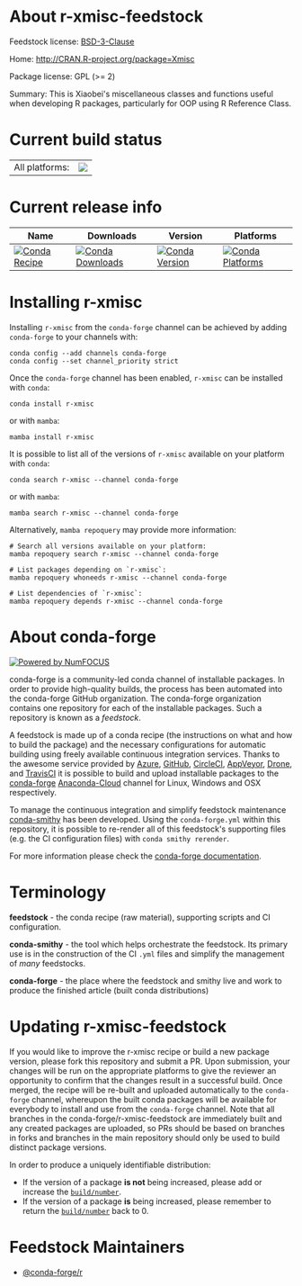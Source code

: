 About r-xmisc-feedstock
=======================

Feedstock license: [BSD-3-Clause](https://github.com/conda-forge/r-xmisc-feedstock/blob/main/LICENSE.txt)

Home: http://CRAN.R-project.org/package=Xmisc

Package license: GPL (>= 2)

Summary: This is Xiaobei's miscellaneous classes and functions useful when developing R packages, particularly for OOP using R Reference Class.

Current build status
====================


<table><tr><td>All platforms:</td>
    <td>
      <a href="https://dev.azure.com/conda-forge/feedstock-builds/_build/latest?definitionId=2306&branchName=main">
        <img src="https://dev.azure.com/conda-forge/feedstock-builds/_apis/build/status/r-xmisc-feedstock?branchName=main">
      </a>
    </td>
  </tr>
</table>

Current release info
====================

| Name | Downloads | Version | Platforms |
| --- | --- | --- | --- |
| [![Conda Recipe](https://img.shields.io/badge/recipe-r--xmisc-green.svg)](https://anaconda.org/conda-forge/r-xmisc) | [![Conda Downloads](https://img.shields.io/conda/dn/conda-forge/r-xmisc.svg)](https://anaconda.org/conda-forge/r-xmisc) | [![Conda Version](https://img.shields.io/conda/vn/conda-forge/r-xmisc.svg)](https://anaconda.org/conda-forge/r-xmisc) | [![Conda Platforms](https://img.shields.io/conda/pn/conda-forge/r-xmisc.svg)](https://anaconda.org/conda-forge/r-xmisc) |

Installing r-xmisc
==================

Installing `r-xmisc` from the `conda-forge` channel can be achieved by adding `conda-forge` to your channels with:

```
conda config --add channels conda-forge
conda config --set channel_priority strict
```

Once the `conda-forge` channel has been enabled, `r-xmisc` can be installed with `conda`:

```
conda install r-xmisc
```

or with `mamba`:

```
mamba install r-xmisc
```

It is possible to list all of the versions of `r-xmisc` available on your platform with `conda`:

```
conda search r-xmisc --channel conda-forge
```

or with `mamba`:

```
mamba search r-xmisc --channel conda-forge
```

Alternatively, `mamba repoquery` may provide more information:

```
# Search all versions available on your platform:
mamba repoquery search r-xmisc --channel conda-forge

# List packages depending on `r-xmisc`:
mamba repoquery whoneeds r-xmisc --channel conda-forge

# List dependencies of `r-xmisc`:
mamba repoquery depends r-xmisc --channel conda-forge
```


About conda-forge
=================

[![Powered by
NumFOCUS](https://img.shields.io/badge/powered%20by-NumFOCUS-orange.svg?style=flat&colorA=E1523D&colorB=007D8A)](https://numfocus.org)

conda-forge is a community-led conda channel of installable packages.
In order to provide high-quality builds, the process has been automated into the
conda-forge GitHub organization. The conda-forge organization contains one repository
for each of the installable packages. Such a repository is known as a *feedstock*.

A feedstock is made up of a conda recipe (the instructions on what and how to build
the package) and the necessary configurations for automatic building using freely
available continuous integration services. Thanks to the awesome service provided by
[Azure](https://azure.microsoft.com/en-us/services/devops/), [GitHub](https://github.com/),
[CircleCI](https://circleci.com/), [AppVeyor](https://www.appveyor.com/),
[Drone](https://cloud.drone.io/welcome), and [TravisCI](https://travis-ci.com/)
it is possible to build and upload installable packages to the
[conda-forge](https://anaconda.org/conda-forge) [Anaconda-Cloud](https://anaconda.org/)
channel for Linux, Windows and OSX respectively.

To manage the continuous integration and simplify feedstock maintenance
[conda-smithy](https://github.com/conda-forge/conda-smithy) has been developed.
Using the ``conda-forge.yml`` within this repository, it is possible to re-render all of
this feedstock's supporting files (e.g. the CI configuration files) with ``conda smithy rerender``.

For more information please check the [conda-forge documentation](https://conda-forge.org/docs/).

Terminology
===========

**feedstock** - the conda recipe (raw material), supporting scripts and CI configuration.

**conda-smithy** - the tool which helps orchestrate the feedstock.
                   Its primary use is in the construction of the CI ``.yml`` files
                   and simplify the management of *many* feedstocks.

**conda-forge** - the place where the feedstock and smithy live and work to
                  produce the finished article (built conda distributions)


Updating r-xmisc-feedstock
==========================

If you would like to improve the r-xmisc recipe or build a new
package version, please fork this repository and submit a PR. Upon submission,
your changes will be run on the appropriate platforms to give the reviewer an
opportunity to confirm that the changes result in a successful build. Once
merged, the recipe will be re-built and uploaded automatically to the
`conda-forge` channel, whereupon the built conda packages will be available for
everybody to install and use from the `conda-forge` channel.
Note that all branches in the conda-forge/r-xmisc-feedstock are
immediately built and any created packages are uploaded, so PRs should be based
on branches in forks and branches in the main repository should only be used to
build distinct package versions.

In order to produce a uniquely identifiable distribution:
 * If the version of a package **is not** being increased, please add or increase
   the [``build/number``](https://docs.conda.io/projects/conda-build/en/latest/resources/define-metadata.html#build-number-and-string).
 * If the version of a package **is** being increased, please remember to return
   the [``build/number``](https://docs.conda.io/projects/conda-build/en/latest/resources/define-metadata.html#build-number-and-string)
   back to 0.

Feedstock Maintainers
=====================

* [@conda-forge/r](https://github.com/conda-forge/r/)


